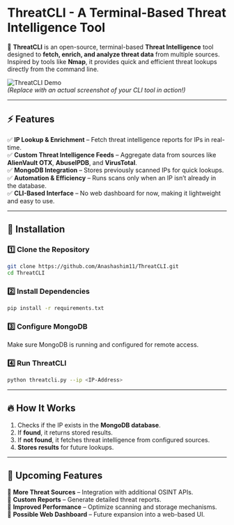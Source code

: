# ThreatCLI - A Terminal-Based Threat Intelligence Tool

🚀 **ThreatCLI** is an open-source, terminal-based **Threat Intelligence** tool designed to **fetch, enrich, and analyze threat data** from multiple sources. Inspired by tools like **Nmap**, it provides quick and efficient threat lookups directly from the command line.

![ThreatCLI Demo](https://via.placeholder.com/800x400?text=ThreatCLI+Demo)  
*(Replace with an actual screenshot of your CLI tool in action!)*

---

## ⚡ Features
✅ **IP Lookup & Enrichment** – Fetch threat intelligence reports for IPs in real-time.  
✅ **Custom Threat Intelligence Feeds** – Aggregate data from sources like **AlienVault OTX**, **AbuseIPDB**, and **VirusTotal**.  
✅ **MongoDB Integration** – Stores previously scanned IPs for quick lookups.  
✅ **Automation & Efficiency** – Runs scans only when an IP isn’t already in the database.  
✅ **CLI-Based Interface** – No web dashboard for now, making it lightweight and easy to use.  

---

## 🚀 Installation
### 1️⃣ Clone the Repository
```bash
git clone https://github.com/Anashashim11/ThreatCLI.git
cd ThreatCLI
```

### 2️⃣ Install Dependencies
```bash
pip install -r requirements.txt
```

### 3️⃣ Configure MongoDB
Make sure MongoDB is running and configured for remote access.

### 4️⃣ Run ThreatCLI
```bash
python threatcli.py --ip <IP-Address>
```

---

## 🔥 How It Works
1. Checks if the IP exists in the **MongoDB database**.  
2. If **found**, it returns stored results.  
3. If **not found**, it fetches threat intelligence from configured sources.  
4. **Stores results** for future lookups.  

---

## 🎯 Upcoming Features
📌 **More Threat Sources** – Integration with additional OSINT APIs.  
📌 **Custom Reports** – Generate detailed threat reports.  
📌 **Improved Performance** – Optimize scanning and storage mechanisms.  
📌 **Possible Web Dashboard** – Future expansion into a web-based UI.  
